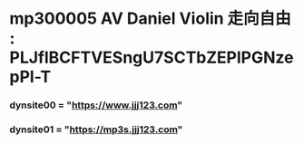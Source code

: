 # mp300005 AV Daniel Violin 走向自由 : PLJflBCFTVESngU7SCTbZEPlPGNzepPl-T

### dynsite00 = "https://www.jjj123.com"
### dynsite01 = "https://mp3s.jjj123.com"
